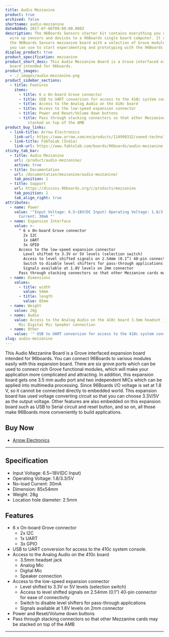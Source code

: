 ```yaml
---
title: Audio Mezzanine
product: true
archived: false
shortname: audio-mezzanine
dateAdded: 2017-07-06T09:00:00.000Z
description: The 96Boards Sensors starter kit contains everything you need to
  wire up sensors and devices to a 96Boards single board computer. It contains
  the 96Boards Sensors mezzanine board with a selection of Grove modules that
  you can use to start experimenting and prototyping with the 96Boards platform.
display_product: true
product_specification: mezzanine
product_short_desc: This Audio Mezzanine Board is a Grove interfaced expansion
  board intended for 96boards.
product_images:
  - ./_images/audio-mezzanine.png
product_sidebar_sections:
  - title: Features
    items:
      - title: 6 x On-board Grove connector
      - title: USB to UART conversion for access to the 410c system console.
      - title: Access to the Analog Audio on the 410c board
      - title: Access to the low-speed expansion connector
      - title: Power and Reset/Volume down buttons
      - title: Pass through stacking connectors so that other Mezzanine cards may be
          stacked on top of the AMB
product_buy_links:
  - link-title: Arrow Electronics
    link-url: https://www.arrow.com/en/products/114990332/seeed-technology-limited
  - link-title: FabToLab (India)
    link-url: https://www.fabtolab.com/boards/96boards/audio-mezzanine-dragonboard
sticky_tab_bar:
  - title: Audio Mezzanine
    url: /product/audio-mezzanine/
    active: true
  - title: Documentation
    url: /documentation/mezzanine/audio-mezzanine/
    tab_position: 1
  - title: Support
    url: https://discuss.96boards.org/c/products/mezzanine
    tab_position: 2
    tab_align_right: true
attributes:
  - name: Power
    value: '"Input Voltage: 6.5~18V(DC Input) Operating Voltage: 1.8/3.3/5V No-load
      Current: 30mA "'
  - name: Expansion Interface
    value: >-
      " 6 x On-board Grove connector
        2x I2C
        1x UART
        3x GPIO
      Access to the low-speed expansion connector
        Level shifted to 3.3V or 5V levels (selection switch)
        Access to level shifted signals on 2.54mm (0.1”) 40-pin connector for ease of connectivity
        Switch to disable level shifters for pass-through applications
        Signals available at 1.8V levels on 2mm connector
      Pass through stacking connectors so that other Mezzanine cards may be stacked on top of the AMB "
  - name: Dimensions
    values:
      - title: width
        value: 54mm
      - title: length
        value: 85mm
  - name: Weight
    value: 28g
  - name: Audio
    value: Access to the Analog Audio on the 410c board 3.5mm headset jack Analog
      Mic Digital Mic Speaker connection
  - name: Other
    value: '" USB to UART conversion for access to the 410c system console "'
slug: audio-mezzanine
---
```

This Audio Mezzanine Board is a Grove interfaced expansion board intended for 96boards.
You can connect 96Boards to various modules easily with this expansion board. There are six
grove ports which can be used to connect rich Grove functional modules, which will make your
application more complicated and attracting. In addition, this expansion board gets one 3.5 mm
audio port and two independent MICs which can be applied into multimedia processing. Since
96Boards I/O voltage is set at 1.8 V, so it cannot be connected directly to embedded world. This
expansion board has used voltage converting circuit so that you can choose 3.3V/5V as the
output voltage. Other features are also embedded on this expansion board such as USB to
Serial circuit and reset button, and so on, all those make 96Boards more conveniently to build
applications.

## Buy Now

- [Arrow Electronics](https://www.arrow.com/en/products/114990332/seeed-technology-limited)

***

## Specification

- Input Voltage: 6.5~18V(DC Input)
- Operating Voltage: 1.8/3.3/5V
- No-load Current: 30mA
- Dimension: 85x54mm
- Weight: 28g
- Location hole diameter: 2.5mm

## Features

- 6 x On-board Grove connector
   - 2x I2C
   - 1x UART
   - 3x GPIO
- USB to UART conversion for access to the 410c system console.
- Access to the Analog Audio on the 410c board
   - 3.5mm headset jack
   - Analog Mic
   - Digital Mic
   - Speaker connection
- Access to the low-speed expansion connector
   - Level shifted to 3.3V or 5V levels (selection switch)
   - Access to level shifted signals on 2.54mm (0.1”) 40-pin connector for ease of connectivity
   - Switch to disable level shifters for pass-through applications
   - Signals available at 1.8V levels on 2mm connector
- Power and Reset/Volume down buttons
- Pass through stacking connectors so that other Mezzanine cards may be stacked on top of the AMB

***
